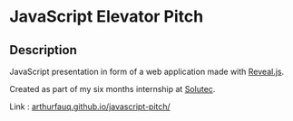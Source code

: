 # JavaScript Elevator Pitch

## Description

JavaScript presentation in form of a web application made with [Reveal.js](https://github.com/hakimel/reveal.js).

Created as part of my six months internship at [Solutec](http://www.solutec.fr/fr/).

Link : [arthurfauq.github.io/javascript-pitch/](arthurfauq.github.io/javascript-pitch/)
